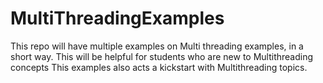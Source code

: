 # MultiThreadingExamples

This repo will have multiple examples on Multi threading examples, in a short way.
This will be helpful for students who are new to Multithreading concepts 
This examples also acts a kickstart with Multithreading topics.
